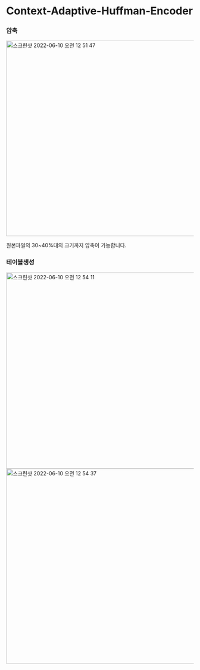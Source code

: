 # Context-Adaptive-Huffman-Encoder

### 압축
<img width="525" alt="스크린샷 2022-06-10 오전 12 51 47" src="https://user-images.githubusercontent.com/43588644/172890713-9f16c746-cecf-469f-97ac-9311b05173f7.png">

원본파일의 30~40%대의 크기까지 압축이 가능합니다. 

### 테이블생성
<img width="527" alt="스크린샷 2022-06-10 오전 12 54 11" src="https://user-images.githubusercontent.com/43588644/172891185-c12ffd5b-21ed-4739-9247-ec22402f8463.png">
<img width="524" alt="스크린샷 2022-06-10 오전 12 54 37" src="https://user-images.githubusercontent.com/43588644/172891270-00329a19-2c12-43be-85cd-2525c93f4c3e.png">
